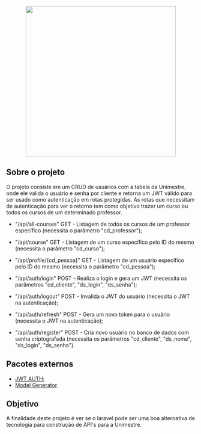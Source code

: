 <p align="center"><a href="https://laravel.com" target="_blank"><img src="https://raw.githubusercontent.com/laravel/art/master/logo-lockup/5%20SVG/2%20CMYK/1%20Full%20Color/laravel-logolockup-cmyk-red.svg" width="400"></a></p>

## Sobre o projeto

O projeto consiste em um CRUD de usuários com a tabela da Unimestre, onde ele valida o usuário e senha por cliente e retorna um JWT válido para ser usado como autenticação em rotas protegidas. As rotas que necessitam de autenticação para ver o retorno tem como objetivo trazer um curso ou todos os cursos de um determinado professor.

- "/api/all-courses" GET - Listagem de todos os cursos de um professor específico (necessita o parâmetro "cd_professor");
- "/api/course" GET - Listagem de um curso específico pelo ID do mesmo (necessita o parâmetro "cd_curso");
- "/api/profile/{cd_pessoa}" GET - Listagem de um usuário específico pelo ID do mesmo (necessita o parâmetro "cd_pessoa");

- "/api/auth/login" POST - Realiza o login e gera um JWT (necessita os parâmetros "cd_cliente", "ds_login", "ds_senha");
- "/api/auth/logout" POST - Invalida o JWT do usuário (necessita o JWT na autenticação);
- "/api/auth/refresh" POST - Gera um novo token para o usuário (necessita o JWT na autenticação);
- "/api/auth/register" POST - Cria novo usuário no banco de dados com senha criptografada (necessita os parâmetros "cd_cliente", "ds_nome", "ds_login", "ds_senha").

## Pacotes externos
- [JWT AUTH](https://jwt-auth.readthedocs.io/en/develop/laravel-installation/);
- [Model Generator](https://github.com/krlove/eloquent-model-generator).

## Objetivo

A finalidade deste projeto é ver se o laravel pode ser uma boa alternativa de tecnologia para construção de API's para a Unimestre.
